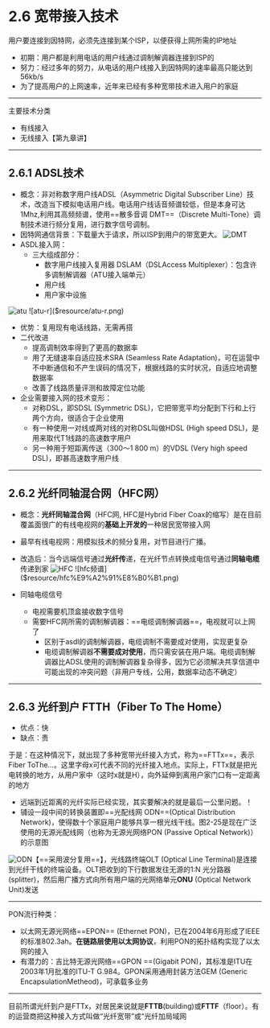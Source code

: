 # 2.6 宽带接入技术


用户要连接到因特网，必须先连接到某个ISP，以便获得上网所需的IP地址

* 初期：用户都是利用电话的用户线通过调制解调器连接到ISP的
* 努力：经过多年的努力，从电话的用户线接入到因特网的速率最高只能达到56kb/s
* 为了提高用户的上网速率，近年来已经有多种宽带技术进入用户的家庭

----
主要技术分类
* 有线接入
* 无线接入【第九章讲】

---
## 2.6.1 ADSL技术
* 概念：非对称数字用户线ADSL（Asymmetric Digital Subscriber Line）技术，改造当下模拟电话用户线。电话用户线话音频谱较低，但是本身可达1Mhz,利用其高频频谱，使用==散多音调 DMT==（Discrete Multi-Tone）调制技术进行频分复用，进行数字信号调制。
* 因特网通信背景：下载量大于请求，所以ISP到用户的带宽更大。
![DMT]($resource/DMT.png)
* ASDL接入网：
  * 三大组成部分：
    * 数字用户线接入复用器 DSLAM（DSLAccess Multiplexer）：包含许多调制解调器（ATU接入端单元）
    * 用户线
    * 用户家中设施
    
![atu]($resource/atu.png)
![atu-r]($resource/atu-r.png)
  * 优势：复用现有电话线路，无需再搭
  * 二代改进
    * 提高调制效率得到了更高的数据率
    * 用了无缝速率自适应技术SRA (Seamless Rate Adaptation)，可在运营中不中断通信和不产生误码的情况下，根据线路的实时状况，自适应地调整数据率
    * 改善了线路质量评测和故障定位功能
  * 企业需要接入网的技术变形：
    * 对称DSL，即SDSL (Symmetric DSL)，它把带宽平均分配到下行和上行两个方向，很适合于企业使用
    * 有一种使用一对线或两对线的对称DSL叫做HDSL (High speed DSL)，是用来取代T1线路的高速数字用户
    * 另一种用于短距离传送（300～1 800 m）的VDSL (Very high speed DSL)，即甚高速数字用户线

---
## 2.6.2 光纤同轴混合网（HFC网）

* 概念：**光纤同轴混合网**（HFC网, HFC是Hybrid Fiber Coax的缩写）是在目前覆盖面很广的有线电视网的**基础上开发的**一种居民宽带接入网
* 最早有线电视网：用模拟技术的频分复用，对节目进行广播。
* 改造后：当今远端信号通过**光纤传**递，在光纤节点转换成电信号通过**同轴电缆**传递到家
![HFC]($resource/HFC.png)
![hfc频谱]($resource/hfc%E9%A2%91%E8%B0%B1.png)

* 同轴电缆信号
  * 电视需要机顶盒接收数字信号
  * 需要HFC网所需的调制解调器：==电缆调制解调器==，电视就可以上网了
    * 区别于asdl的调制解调器，电缆调制不需要成对使用，实现更复杂
    * 电缆调制解调器**不需要成对使用**，而只需安装在用户端。电缆调制解调器比ADSL使用的调制解调器复杂得多，因为它必须解决共享信道中可能出现的冲突问题（非用户专线，公用，数据率动态不确定）

----

## 2.6.3 光纤到户 FTTH（Fiber To The Home）

* 优点：快
* 缺点：贵

于是：在这种情况下，就出现了多种宽带光纤接入方式，称为==FTTx==，表示Fiber ToThe…。这里字母x可代表不同的光纤接入地点。实际上，FTTx就是把光电转换的地方，从用户家中（这时x就是H），向外延伸到离用户家门口有一定距离的地方

* 远端到近距离的光纤实际已经实现，其实要解决的就是最后一公里问题。！
* 铺设一段中间的转换装置即==光配线网 ODN==(Optical Distribution Network)，使得数十个家庭用户能够共享一根光线干线。图2-25是现在广泛使用的无源光配线网（也称为无源光网络PON (Passive Optical Network)）的示意图

![ODN]($resource/ODN.png)【==采用波分复用==】，光线路终端OLT (Optical Line Terminal)是连接到光纤干线的终端设备。OLT把收到的下行数据发往无源的1:N 光分路器(splitter)，然后用广播方式向所有用户端的光网络单元**ONU** (Optical Network Unit)发送

---
PON流行种类：
* 以太网无源光网络==EPON== (Ethernet PON)，已在2004年6月形成了IEEE的标准802.3ah。**在链路层使用以太网协议**，利用PON的拓扑结构实现了以太网的接入
* 有潜力的：吉比特无源光网络==GPON ==(Gigabit PON)，其标准是ITU在2003年1月批准的ITU-T G.984。GPON采用通用封装方法GEM (Generic EncapsulationMetheod)，可承载多业务
---
目前所谓光纤到户是FTTx，对居民来说就是**FTTB**(building)或**FTTF**（floor）。有的运营商把这种接入方式叫做“光纤宽带”或“光纤加局域网
